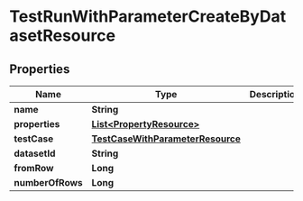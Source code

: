 
# TestRunWithParameterCreateByDatasetResource

## Properties
Name | Type | Description | Notes
------------ | ------------- | ------------- | -------------
**name** | **String** |  |  [optional]
**properties** | [**List&lt;PropertyResource&gt;**](PropertyResource.md) |  |  [optional]
**testCase** | [**TestCaseWithParameterResource**](TestCaseWithParameterResource.md) |  | 
**datasetId** | **String** |  |  [optional]
**fromRow** | **Long** |  |  [optional]
**numberOfRows** | **Long** |  |  [optional]



